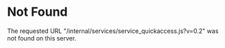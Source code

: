 # Not Found
The requested URL "/internal/services/service_quickaccess.js?v=0.2" was not found on this server.
